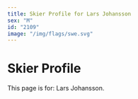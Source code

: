 ```yaml
---
title: Skier Profile for Lars Johansson
sex: "M"
id: "2109"
image: "/img/flags/swe.svg" 
---
```


# Skier Profile

This page is for: Lars Johansson.
    